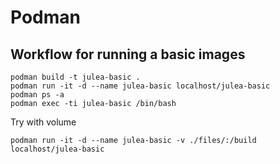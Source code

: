 # Podman

## Workflow for running a basic images
```
podman build -t julea-basic .
podman run -it -d --name julea-basic localhost/julea-basic
podman ps -a
podman exec -ti julea-basic /bin/bash
```

Try with volume
```
podman run -it -d --name julea-basic -v ./files/:/build localhost/julea-basic
```
